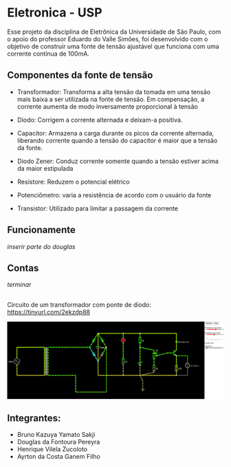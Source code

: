 # Eletronica - USP
Esse projeto da disciplina de Eletrônica da Universidade de São Paulo, com o apoio do professor Eduardo do Valle Simões, foi desenvolvido com o objetivo de construir uma fonte de tensão ajustável que funciona com uma corrente contínua de 100mA.

## Componentes da fonte de tensão
* Transformador: Transforma a alta tensão da tomada em uma tensão mais baixa a ser utilizada na fonte de tensão. Em compensação, a corrente aumenta de modo inversamente proporcional à tensão

* Diodo: Corrigem a corrente alternada e deixam-a positiva.

* Capacitor: Armazena a carga durante os picos da corrente alternada, liberando corrente quando a tensão do capacitor é maior que a tensão da fonte.

* Diodo Zener: Conduz corrente somente quando a tensão estiver acima da maior estipulada

* Resistore: Reduzem o potencial elétrico

* Potenciômetro: varia a resistência de acordo com o usuário da fonte

* Transistor: Utilizado para limitar a passagem da corrente
 ## Funcionamente 
 _inserir parte do douglas_

## Contas
_terminar_

##
Circuito de um transformador com ponte de diodo: https://tinyurl.com/2ekzdp88

![alt text](https://raw.githubusercontent.com/A1RT0N/Eletr-nica/main/2023-06-21_22-24.png)

## Integrantes:
* Bruno Kazuya Yamato Sakji
* Douglas da Fontoura Pereyra
* Henrique Vilela Zucoloto
* Ayrton da Costa Ganem Filho

